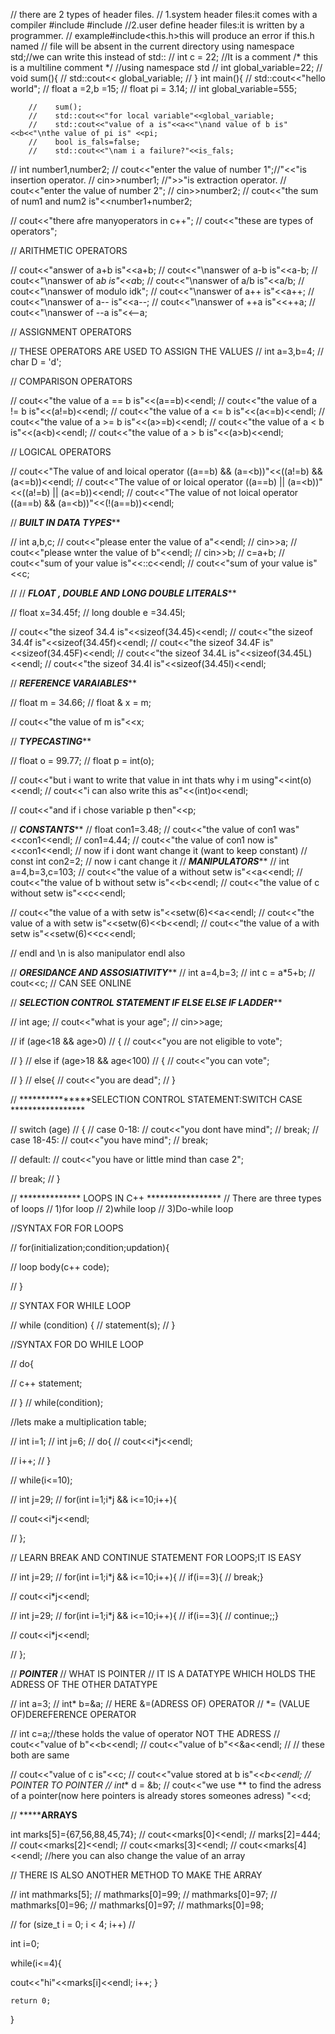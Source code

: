 // there are 2 types of header files.
// 1.system header files:it comes with a compiler
#include<iostream>
#include<iomanip>
//2.user define header files:it is written by a programmer.
// example#include<this.h>this will produce an error if this.h named
//  file will be absent in the current directory 
 using namespace std;//we can write this instead of std::
//  int c = 22;
//It is a comment 
/*
this
is
a
multiline
comment
*/ 
//using namespace std
         // int global_variable=22;
         // void sum(){
         //   std::cout<< global_variable;
         // }
int main(){
        //     std::cout<<"hello world";
            //  float a =2,b =15;
        //     float pi = 3.14;
            // int global_variable=555;
        
        //    sum();
        //    std::cout<<"for local variable"<<global_variable;
        //    std::cout<<"value of a is"<<a<<"\nand value of b is" <<b<<"\nthe value of pi is" <<pi;
        //    bool is_fals=false;
        //    std::cout<<"\nam i a failure?"<<is_fals;

// int number1,number2;
// cout<<"enter the value of number 1";//"<<"is insertion operator.
// cin>>number1;                       //">>"is extraction operator.
// cout<<"enter the value of number 2";
// cin>>number2;
// cout<<"the sum of num1 and num2 is"<<number1+number2;

// cout<<"there afre manyoperators in c++";
// cout<<"these are types of operators";



// ARITHMETIC OPERATORS

// cout<<"answer of a+b is"<<a+b;
// cout<<"\nanswer of a-b is"<<a-b;
// cout<<"\nanswer of a*b is"<<a*b;
// cout<<"\nanswer of a/b is"<<a/b;
// cout<<"\nanswer of modulo idk";
// cout<<"\nanswer of a++ is"<<a++;
// cout<<"\nanswer of a-- is"<<a--;
// cout<<"\nanswer of ++a is"<<++a;
// cout<<"\nanswer of --a is"<<--a;


// ASSIGNMENT OPERATORS

// THESE OPERATORS ARE USED TO ASSIGN THE VALUES 
// int a=3,b=4;
// char D = 'd';

// COMPARISON OPERATORS 

// cout<<"the value of a == b is"<<(a==b)<<endl;
// cout<<"the value of a != b is"<<(a!=b)<<endl;
// cout<<"the value of a <= b is"<<(a<=b)<<endl;
// cout<<"the value of a >= b is"<<(a>=b)<<endl;
// cout<<"the value of a < b is"<<(a<b)<<endl;
// cout<<"the value of a > b is"<<(a>b)<<endl;

// LOGICAL OPERATORS

// cout<<"The value of and loical operator ((a==b) && (a=<b))"<<((a!=b) && (a<=b))<<endl;
// cout<<"The value of or loical operator ((a==b) || (a=<b))"<<((a!=b) || (a<=b))<<endl;
// cout<<"The value of not loical operator ((a==b) && (a=<b))"<<(!(a==b))<<endl;


// ***************BUILT IN DATA TYPES*****************


// int a,b,c;
// cout<<"please enter the value of a"<<endl;
// cin>>a;
// cout<<"please wnter the value of b"<<endl;
// cin>>b;
// c=a+b;
// cout<<"sum of your value is"<<::c<<endl;
// cout<<"sum of your value is"<<c;


// // ***************FLOAT , DOUBLE AND LONG DOUBLE LITERALS*****************



// float x=34.45f;
// long double e =34.45l;

// cout<<"the sizeof 34.4 is"<<sizeof(34.45)<<endl;
// cout<<"the sizeof 34.4f is"<<sizeof(34.45f)<<endl;
// cout<<"the sizeof 34.4F is"<<sizeof(34.45F)<<endl;
// cout<<"the sizeof 34.4L is"<<sizeof(34.45L)<<endl;
// cout<<"the sizeof 34.4l is"<<sizeof(34.45l)<<endl;

// ***************REFERENCE VARAIABLES*****************

// float m = 34.66;
// float & x = m;

// cout<<"the value of m is"<<x;


// ***************TYPECASTING*****************

// float o = 99.77;
// float p = int(o);
 
// cout<<"but i want to write that value in int thats why i m using"<<int(o)<<endl;
// cout<<"i can also write this as"<<(int)o<<endl;

// cout<<"and if i chose variable p then"<<p;



// ***************CONSTANTS*****************
// float con1=3.48;
// cout<<"the value of con1 was"<<con1<<endl;
// con1=4.44;
// cout<<"the value of con1 now is"<<con1<<endl;
// now if i dont want change it (want to keep constant)
// const  int con2=2;
// now i cant change it 
//  ***************MANIPULATORS*****************
// int a=4,b=3,c=103;
// cout<<"the value of a without setw is"<<a<<endl;
// cout<<"the value of b without setw is"<<b<<endl;
// cout<<"the value of c without setw is"<<c<<endl;


// cout<<"the value of a with setw is"<<setw(6)<<a<<endl;
// cout<<"the value of a with setw is"<<setw(6)<<b<<endl;
// cout<<"the value of a with setw is"<<setw(6)<<c<<endl;

// endl and \n is also manipulator endl also

//  ***************ORESIDANCE AND ASSOSIATIVITY*****************
// int a=4,b=3;
// int c = a*5+b;
// cout<<c;
// CAN SEE ONLINE


// ***************SELECTION CONTROL STATEMENT IF ELSE ELSE IF LADDER*****************


// int age;
// cout<<"what is your age";
// cin>>age;


// if (age<18 && age>0)
// {
//     cout<<"you are not eligible to vote";

// }
// else if (age>18 && age<100)
// {
//     cout<<"you can vote";

// }
// else{
// cout<<"you are dead";
// }


// ***************SELECTION CONTROL STATEMENT:SWITCH CASE *****************


// switch (age)
// {
// case 0-18:
//     cout<<"you dont have mind";
//     break;
// case 18-45:
//    cout<<"you have mind";
//    break;

// default:
// cout<<"you have or little mind than case 2";

//     break;
// }



// ************** LOOPS IN C++   *****************
// There are three types of loops
// 1)for loop 
// 2)while loop 
// 3)Do-while loop


//SYNTAX FOR FOR LOOPS

// for(initialization;condition;updation){
 
//     loop body(c++ code);
  
// }


// SYNTAX FOR WHILE LOOP


// while (condition) {
//     statement(s);
// }

//SYNTAX FOR DO WHILE LOOP

// do{

//   c++ statement;

// }
// while(condition);

//lets make a multiplication table;

//  int i=1;
//  int j=6;
// do{
// cout<<i*j<<endl;

// i++;
// }

// while(i<=10);



// int j=29;
// for(int i=1;i*j && i<=10;i++){

// cout<<i*j<<endl;

// };

// LEARN BREAK AND CONTINUE STATEMENT FOR LOOPS;IT IS EASY

// int j=29;
// for(int i=1;i*j && i<=10;i++){
// if(i==3){
// break;}

// cout<<i*j<<endl;

// int j=29;
// for(int i=1;i*j && i<=10;i++){
// if(i==3){
// continue;;}

// cout<<i*j<<endl;

// };


// *************POINTER*************
// WHAT IS POINTER
// IT IS A DATATYPE WHICH HOLDS THE ADRESS OF THE OTHER DATATYPE

// int a=3;
// int* b=&a;
// HERE &=(ADRESS OF) OPERATOR
// *= (VALUE OF)DEREFERENCE OPERATOR

//  int c=a;//these holds the value of operator NOT THE ADRESS
// cout<<"value of b"<<b<<endl;
// cout<<"value of b"<<&a<<endl;
// // these both are same

// cout<<"value of c is"<<c;
// cout<<"value stored at b is"<<*b<<endl;
 // POINTER TO POINTER
// int** d = &b;
// cout<<"we use ** to find the adress of a pointer(now here pointers is already stores someones adress) "<<d;



// ***********************ARRAYS******************


int marks[5]={67,56,88,45,74};
// cout<<marks[0]<<endl;
// marks[2]=444;
// cout<<marks[2]<<endl;
// cout<<marks[3]<<endl;
// cout<<marks[4]<<endl;
//here you can also change the value of an array

// THERE IS ALSO ANOTHER METHOD TO MAKE THE ARRAY

// int mathmarks[5];
// mathmarks[0]=99;
// mathmarks[0]=97;
// mathmarks[0]=96;
// mathmarks[0]=97;
// mathmarks[0]=98;

// for (size_t i = 0; i < 4; i++)
// 

int i=0;

while(i<=4){
   

cout<<"hi"<<marks[i]<<endl;
i++;
}







    return 0;








}
